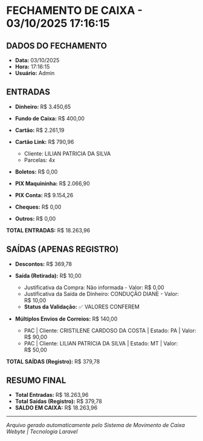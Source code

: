 # FECHAMENTO DE CAIXA - 03/10/2025 17:16:15

## DADOS DO FECHAMENTO
- **Data:** 03/10/2025
- **Hora:** 17:16:15
- **Usuário:** Admin

## ENTRADAS
- **Dinheiro:** R$ 3.450,65
- **Fundo de Caixa:** R$ 400,00
- **Cartão:** R$ 2.261,19
- **Cartão Link:** R$ 790,96
    - Cliente: LILIAN PATRICIA DA SILVA
    - Parcelas: 4x
- **Boletos:** R$ 0,00
  
  
- **PIX Maquininha:** R$ 2.066,90
- **PIX Conta:** R$ 9.154,26
- **Cheques:** R$ 0,00
- **Outros:** R$ 0,00








**TOTAL ENTRADAS:** R$ 18.263,96

## SAÍDAS (APENAS REGISTRO)
- **Descontos:** R$ 369,78
- **Saída (Retirada):** R$ 10,00
    - Justificativa da Compra: Não informada - Valor: R$ 0,00
    - Justificativa da Saída de Dinheiro: CONDUÇÃO DIANE - Valor: R$ 10,00
    - **Status da Validação:** ✅ VALORES CONFEREM
  



- **Múltiplos Envios de Correios:** R$ 140,00
  - PAC | Cliente: CRISTILENE CARDOSO DA COSTA | Estado: PA | Valor: R$ 90,00
  - PAC | Cliente: LILIAN PATRICIA DA SILVA | Estado: MT | Valor: R$ 50,00










**TOTAL SAÍDAS (Registro):** R$ 379,78

## RESUMO FINAL
- **Total Entradas:** R$ 18.263,96
- **Total Saídas (Registro):** R$ 379,78
- **SALDO EM CAIXA:** R$ 18.263,96

---
*Arquivo gerado automaticamente pelo Sistema de Movimento de Caixa*
*Webyte | Tecnologia Laravel*
